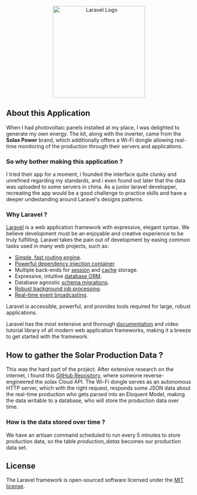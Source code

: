 <p align="center">
<a href="https://laravel.com" target="_blank">
<img src="https://www.solaxpower.fr/wp-content/uploads/2023/02/SOLAX.png" height="250" alt="Laravel Logo">
</a>
</p>

<!--
<p align="center">
<a href="https://github.com/laravel/framework/actions"><img src="https://github.com/laravel/framework/workflows/tests/badge.svg" alt="Build Status"></a>
<a href="https://packagist.org/packages/laravel/framework"><img src="https://img.shields.io/packagist/dt/laravel/framework" alt="Total Downloads"></a>
<a href="https://packagist.org/packages/laravel/framework"><img src="https://img.shields.io/packagist/v/laravel/framework" alt="Latest Stable Version"></a>
<a href="https://packagist.org/packages/laravel/framework"><img src="https://img.shields.io/packagist/l/laravel/framework" alt="License"></a>
</p>
-->

## About this Application

When I had photovoltaic panels installed at my place, I was delighted to generate my own energy. The kit, along with the inverter, came from the **Solax Power** brand, which additionally offers a Wi-Fi dongle allowing real-time monitoring of the production through their servers and applications.

### So why bother making this application ?

I tried their app for a moment, i founded the interface quite clunky and unrefined regarding my standards, and i even found out later that the data was uploaded to some servers in china. As a junior laravel developper, recreating the app would be a good challenge to practice skills and have a deeper undestanding around Laravel's designs patterns.

### Why Laravel ?

[Laravel](https://laravel.com) is a web application framework with expressive, elegant syntax. We believe development must be an enjoyable and creative experience to be truly fulfilling. Laravel takes the pain out of development by easing common tasks used in many web projects, such as:

- [Simple, fast routing engine](https://laravel.com/docs/routing).
- [Powerful dependency injection container](https://laravel.com/docs/container).
- Multiple back-ends for [session](https://laravel.com/docs/session) and [cache](https://laravel.com/docs/cache) storage.
- Expressive, intuitive [database ORM](https://laravel.com/docs/eloquent).
- Database agnostic [schema migrations](https://laravel.com/docs/migrations).
- [Robust background job processing](https://laravel.com/docs/queues).
- [Real-time event broadcasting](https://laravel.com/docs/broadcasting).

Laravel is accessible, powerful, and provides tools required for large, robust applications.

Laravel has the most extensive and thorough [documentation](https://laravel.com/docs) and video tutorial library of all modern web application frameworks, making it a breeze to get started with the framework.

## How to gather the Solar Production Data ?

This was the hard part of the project. After extensive research on the internet, i found this [GitHub Repository](https://github.com/nazar-pc/solax-local-api-docs), where someone reverse-engineered the solax Cloud API. The Wi-Fi dongle serves as an autonomous HTTP server, which with the right request, responds some JSON data about the real-time production who gets parsed into an Eloquent Model, making the data writable to a database, who will store the production data over time. 

### How is the data stored over time ?

We have an artisan command scheduled to run every 5 minutes to store production data, so the table *production_datas* becomes our production data set.

## License

The Laravel framework is open-sourced software licensed under the [MIT license](https://opensource.org/licenses/MIT).
